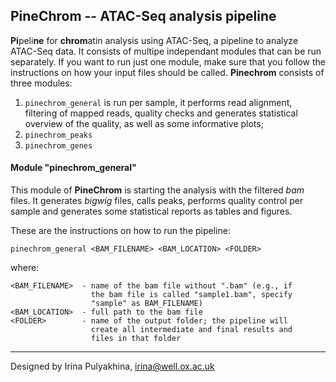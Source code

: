 PineChrom -- ATAC-Seq analysis pipeline
--------------------------------------

**Pi**peli**ne** for **chrom**atin analysis using ATAC-Seq, a pipeline to
analyze ATAC-Seq data. It consists of multipe independant modules that can be
run separately. If you want to run just one module, make sure that you follow
the instructions on how your input files should be called. **Pinechrom**
consists of three modules:

1) `pinechrom_general` is run per sample, it performs read alignment, filtering
    of mapped reads, quality checks and generates statistical overview of the
    quality, as well as some informative plots;
2) `pinechrom_peaks`
3) `pinechrom_genes`


#### Module "pinechrom_general"

This module of **PineChrom** is starting the analysis with
the filtered *bam* files. It generates *bigwig* files, calls
peaks, performs quality control per sample and generates some
statistical reports as tables and figures.

These are the instructions on how to run the pipeline:

```
pinechrom_general <BAM_FILENAME> <BAM_LOCATION> <FOLDER>
```

where:
```
<BAM_FILENAME>  - name of the bam file without ".bam" (e.g., if
                  the bam file is called "sample1.bam", specify
                  "sample" as BAM_FILENAME)
<BAM_LOCATION>  - full path to the bam file
<FOLDER>        - name of the output folder; the pipeline will
                  create all intermediate and final results and
                  files in that folder
```


----------------------------------
Designed by Irina Pulyakhina, irina@well.ox.ac.uk

